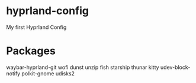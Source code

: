 # hyprland-config
My first Hyprland Config

# Packages
waybar-hyprland-git wofi dunst unzip fish starship thunar kitty udev-block-notify polkit-gnome udisks2
